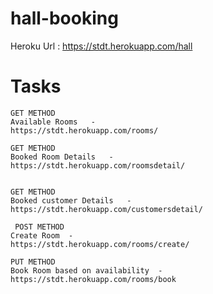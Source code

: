 # hall-booking

Heroku Url : https://stdt.herokuapp.com/hall
<br>

# Tasks #

    GET METHOD
    Available Rooms   -  
    https://stdt.herokuapp.com/rooms/
    
    GET METHOD
    Booked Room Details   -  
    https://stdt.herokuapp.com/roomsdetail/
    
    
    GET METHOD
    Booked customer Details   -  
    https://stdt.herokuapp.com/customersdetail/
    
     POST METHOD
    Create Room  -  
    https://stdt.herokuapp.com/rooms/create/ 

    PUT METHOD
    Book Room based on availability  -  
    https://stdt.herokuapp.com/rooms/book
    
